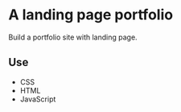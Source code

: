 
# A landing page portfolio

Build a portfolio site with landing page.



## Use

- CSS
- HTML
- JavaScript
